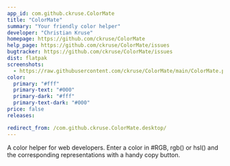 ```yaml
---
app_id: com.github.ckruse.ColorMate
title: "ColorMate"
summary: "Your friendly color helper"
developer: "Christian Kruse"
homepage: https://github.com/ckruse/ColorMate
help_page: https://github.com/ckruse/ColorMate/issues
bugtracker: https://github.com/ckruse/ColorMate/issues
dist: flatpak
screenshots:
  - https://raw.githubusercontent.com/ckruse/ColorMate/main/ColorMate.png
color:
  primary: "#fff"
  primary-text: "#000"
  primary-dark: "#fff"
  primary-text-dark: "#000"
price: false
releases:

redirect_from: /com.github.ckruse.ColorMate.desktop/
---
```


<p>A color helper for web developers. Enter a color in #RGB, rgb() or hsl() and the corresponding representations with a handy copy button.</p>